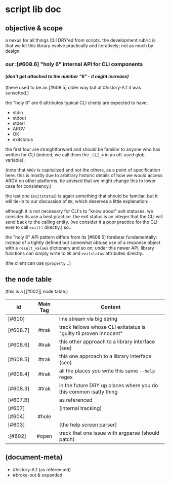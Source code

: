 # script lib doc

## objective & scope

a nexus for all things CLI DRY'ed from scripts. the development rubric is
that we let this library evolve practically and iteratively; not as much by
design.



### our :[#608.6] "holy 6" internal API for CLI components

#### _(don't get attached to the number "6" - it might increase)_

(there used to be an [#608.5] older way but at #history-A.1 it was sunsetted.)

the "holy 6" are 6 attributes typical CLI clients are expected to have:
  - stdin
  - stdout
  - stderr
  - ARGV
  - OK
  - exitstatus

the first four are straightforward and should be familiar to anyone who
has written for CLI (indeed, we call them the `_CLI_4` in an oft-used
glob variable).

(note that `ARGV` is capitalized and not the others, as a point of
specification here. this is mostly due to arbitrary historic details of how
we would access ARGV on other platforms. be advised that we might change this
to lower case for consistency.)

the last one (`exitstatus`) is again something that should be familiar,
but it will tie-in to our discussion of `OK`, which deserves a little
explanation:

although it is not necessary for CLI's to "know about" exit statuses,
we consider its use a best practice. the exit status is an integer that the
CLI will send back to the calling entity. (we consider it a poor practice
for the CLI ever to call `exit()` directly.) so..

the "holy 6" API pattern differs from its [#608.5] forebear fundamentally:
instead of a tightly defined but somewhat obtuse use of a response object
with a `result_values` dictionary and so on; under this newer API, library
functions can simply write to `OK` and `exitstatus` attributes directly..

(the client can use `@property` ..)




## <a name="node-table"></a>the node table

(this is a [\[#002\]] node table.)

|Id                         | Main Tag | Content |
|---------------------------|:-----:|---|
|[#610]                     |       | line stream via big string
|[#608.7]                   | #trak | track fellows whose CLI exitstatus is "guilty til proven innocent"
|[#608.6]                   | #trak | this other approach to a library interface (see)
|[#608.5]                   | #trak | this one approach to a library interface (see)
|[#608.4]                   | #trak | all the places you write this same `--help` regex |
|[#608.3]                   | #trak | in the future DRY up places where you do this common isatty thing |
|[#607.B]                   |       | as referenced |
|[#607]                     |       | [internal tracking] |
|[#604]                     | #hole |
|[#603]                     |       | [the help screen parser] |
|:[#602]                    | #open | track that one issue with argparse (should patch) |




## (document-meta)

  - #history-A.1 (as referenced)
  - #broke-out & expanded
